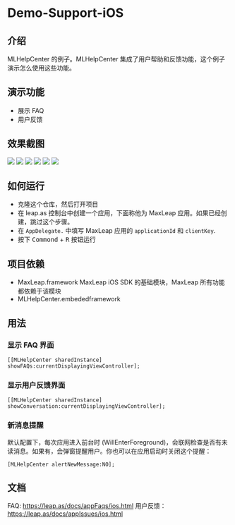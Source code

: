 # Demo-Support-iOS

## 介绍

MLHelpCenter 的例子。MLHelpCenter 集成了用户帮助和反馈功能，这个例子演示怎么使用这些功能。

## 演示功能

- 展示 FAQ
- 用户反馈

## 效果截图

![](../images/1.png)
![](../images/2.png)
![](../images/3.png)
![](../images/4.png)
![](../images/5.png)
![](../images/6.png)

## 如何运行

- 克隆这个仓库，然后打开项目
- 在 leap.as 控制台中创建一个应用，下面称他为 MaxLeap 应用。如果已经创建，跳过这个步骤。
- 在 `AppDelegate.` 中填写 MaxLeap 应用的 `applicationId` 和 `clientKey`.
- 按下 <kbd>Commond</kbd> + <kbd>R</kbd> 按钮运行

## 项目依赖

- MaxLeap.framework  MaxLeap iOS SDK 的基础模块，MaxLeap 所有功能都依赖于该模块
- MLHelpCenter.embededframework

## 用法

### 显示 FAQ 界面

`[[MLHelpCenter sharedInstance] showFAQs:currentDisplayingViewController];`

### 显示用户反馈界面

`[[MLHelpCenter sharedInstance] showConversation:currentDisplayingViewController];`

### 新消息提醒

默认配置下，每次应用进入前台时 (WillEnterForeground)，会联网检查是否有未读消息。如果有，会弹窗提醒用户。你也可以在应用启动时关闭这个提醒：

`[MLHelpCenter alertNewMessage:NO];`

## 文档

FAQ: https://leap.as/docs/appFaqs/ios.html
用户反馈：https://leap.as/docs/appIssues/ios.html

